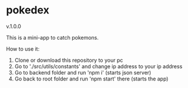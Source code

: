 # pokedex

v.1.0.0

This is a mini-app to catch pokemons.

How to use it:

1. Clone or download this repository to your pc
2. Go to './src/utils/constants' and change ip address to your ip address
3. Go to backend folder and run 'npm i' (starts json server)
4. Go back to root folder and run 'npm start' there (starts the app)

